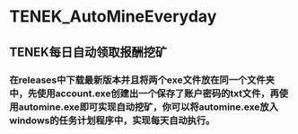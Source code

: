 # TENEK_AutoMineEveryday
## TENEK每日自动领取报酬挖矿
### 在releases中下载最新版本并且将两个exe文件放在同一个文件夹中，先使用account.exe创建出一个保存了账户密码的txt文件，再使用automine.exe即可实现自动挖矿，你可以将automine.exe放入windows的任务计划程序中，实现每天自动执行。

